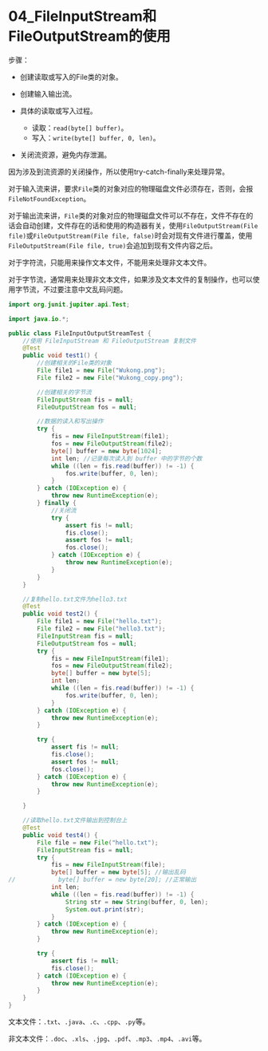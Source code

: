 # 04_FileInputStream和FileOutputStream的使用

步骤：

- 创建读取或写入的File类的对象。

- 创建输入输出流。
- 具体的读取或写入过程。
  - 读取：`read(byte[] buffer)`。
  - 写入：`write(byte[] buffer, 0, len)`。
- 关闭流资源，避免内存泄漏。

因为涉及到流资源的关闭操作，所以使用try-catch-finally来处理异常。

对于输入流来讲，要求`File`类的对象对应的物理磁盘文件必须存在，否则，会报`FileNotFoundException`。

对于输出流来讲，`File`类的对象对应的物理磁盘文件可以不存在，文件不存在的话会自动创建，文件存在的话和使用的构造器有关，使用`FileOutputStream(File file)`或`FileOutputStream(File file, false)`时会对现有文件进行覆盖，使用`FileOutputStream(File file, true)`会追加到现有文件内容之后。

对于字符流，只能用来操作文本文件，不能用来处理非文本文件。

对于字节流，通常用来处理非文本文件，如果涉及文本文件的复制操作，也可以使用字节流，不过要注意中文乱码问题。

```java
import org.junit.jupiter.api.Test;

import java.io.*;

public class FileInputOutputStreamTest {
    //使用 FileInputStream 和 FileOutputStream 复制文件
    @Test
    public void test1() {
        //创建相关的File类的对象
        File file1 = new File("Wukong.png");
        File file2 = new File("Wukong_copy.png");

        //创建相关的字节流
        FileInputStream fis = null;
        FileOutputStream fos = null;

        //数据的读入和写出操作
        try {
            fis = new FileInputStream(file1);
            fos = new FileOutputStream(file2);
            byte[] buffer = new byte[1024];
            int len; //记录每次读入到 buffer 中的字节的个数
            while ((len = fis.read(buffer)) != -1) {
                fos.write(buffer, 0, len);
            }
        } catch (IOException e) {
            throw new RuntimeException(e);
        } finally {
            //关闭流
            try {
                assert fis != null;
                fis.close();
                assert fos != null;
                fos.close();
            } catch (IOException e) {
                throw new RuntimeException(e);
            }
        }
    }

    //复制hello.txt文件为hello3.txt
    @Test
    public void test2() {
        File file1 = new File("hello.txt");
        File file2 = new File("hello3.txt");
        FileInputStream fis = null;
        FileOutputStream fos = null;
        try {
            fis = new FileInputStream(file1);
            fos = new FileOutputStream(file2);
            byte[] buffer = new byte[5];
            int len;
            while ((len = fis.read(buffer)) != -1) {
                fos.write(buffer, 0, len);
            }
        } catch (IOException e) {
            throw new RuntimeException(e);
        }

        try {
            assert fis != null;
            fis.close();
            assert fos != null;
            fos.close();
        } catch (IOException e) {
            throw new RuntimeException(e);
        }

    }

    //读取hello.txt文件输出到控制台上
    @Test
    public void test4() {
        File file = new File("hello.txt");
        FileInputStream fis = null;
        try {
            fis = new FileInputStream(file);
            byte[] buffer = new byte[5]; //输出乱码
//            byte[] buffer = new byte[20]; //正常输出
            int len;
            while ((len = fis.read(buffer)) != -1) {
                String str = new String(buffer, 0, len);
                System.out.print(str);
            }
        } catch (IOException e) {
            throw new RuntimeException(e);
        }

        try {
            assert fis != null;
            fis.close();
        } catch (IOException e) {
            throw new RuntimeException(e);
        }
    }
}
```

文本文件：`.txt`、`.java`、`.c`、`.cpp`、`.py`等。

非文本文件：`.doc`、`.xls`、`.jpg`、`.pdf`、`.mp3`、`.mp4`、`.avi`等。
